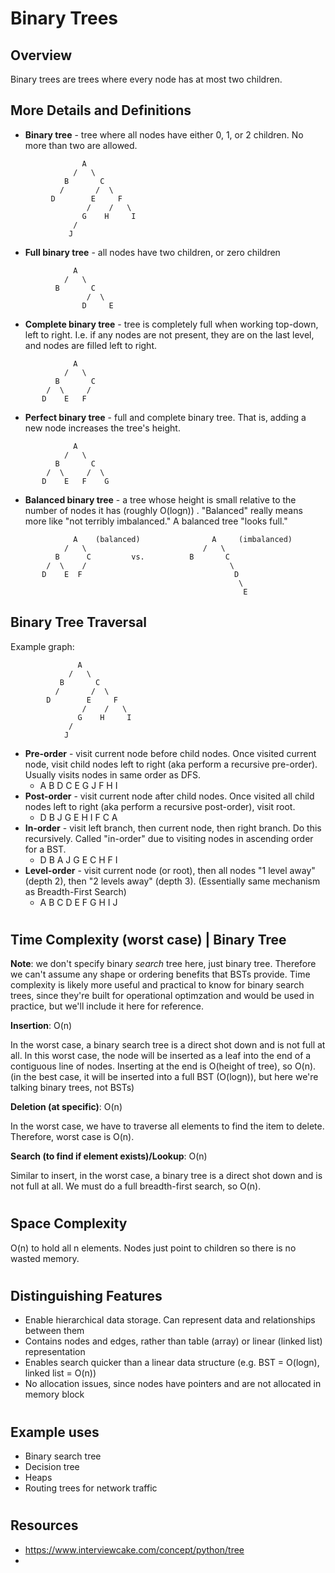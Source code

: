 # Binary Trees
## Overview

Binary trees are trees where every node has at most two children.

## More Details and Definitions
- **Binary tree** - tree where all nodes have either 0, 1, or 2 children. No more than two are allowed.
```
                A
              /   \
            B       C
           /       /  \
         D        E     F
                 /    /   \ 
                G    H     I
              / 
             J  
```

- **Full binary tree** - all nodes have two children, or zero children
```            
              A
            /   \
          B       C
                 /  \
                D     E
```
- **Complete binary tree** - tree is completely full when working top-down, left to right. I.e. if any nodes are not present, they are on the last level, and nodes are filled left to right.
```            
              A
            /   \
          B       C
        /  \     /
       D    E   F
```
- **Perfect binary tree** - full and complete binary tree. That is, adding a new node increases the tree's height.
```            
              A
            /   \
          B       C
        /  \     /  \
       D    E   F    G
```
- **Balanced binary tree** - a tree whose height is small relative to the number of nodes it has (roughly O(logn)) . "Balanced" really means more like "not terribly imbalanced." A balanced tree "looks full."
```            
              A    (balanced)                A     (imbalanced)
            /   \                          /   \
          B      C         vs.          B       C
        /  \    /                                \
       D    E  F                                  D
                                                   \
                                                    E
```

## Binary Tree Traversal
Example graph:
 ```
                A
              /   \
            B       C
           /       /  \
         D        E     F
                 /    /   \ 
                G    H     I
              / 
             J  
```
- **Pre-order** - visit current node before child nodes. Once visited current node, visit child nodes left to right (aka perform a recursive pre-order). Usually visits nodes in same order as DFS.
    - A B D C E G J F H I
- **Post-order** - visit current node after child nodes. Once visited all child nodes left to right (aka perform a recursive post-order), visit root.
    - D B J G E H I F C A
- **In-order** - visit left branch, then current node, then right branch. Do this recursively. Called "in-order" due to visiting nodes in ascending order for a BST.
    - D B A J G E C H F I
- **Level-order** - visit current node (or root), then all nodes "1 level away" (depth 2), then "2 levels away" (depth 3). (Essentially same mechanism as Breadth-First Search)
    - A B C D E F G H I J

#
## Time Complexity (worst case) | Binary Tree
**Note**: we don't specify binary _search_ tree here, just binary tree. Therefore we can't assume any shape or ordering benefits that BSTs provide. Time complexity is likely more useful and practical to know for binary search trees, since they're built for operational optimzation and would be used in practice, but we'll include it here for reference.

**Insertion**: O(n)

In the worst case, a binary search tree is a direct shot down and is not full at all. In this worst case, the node will be inserted as a leaf into the end of a contiguous line of nodes. Inserting at the end is O(height of tree), so O(n). (in the best case, it will be inserted into a full BST (O(logn)), but here we're talking binary trees, not BSTs)

**Deletion (at specific)**: O(n)

In the worst case, we have to traverse all elements to find the item to delete. Therefore, worst case is O(n).

**Search (to find if element exists)/Lookup**: O(n)

Similar to insert, in the worst case, a binary tree is a direct shot down and is not full at all. We must do a full breadth-first search, so O(n).

#
## Space Complexity
O(n) to hold all n elements. Nodes just point to children so there is no wasted memory.

#
## Distinguishing Features
- Enable hierarchical data storage. Can represent data and relationships between them
- Contains nodes and edges, rather than table (array) or linear (linked list) representation
- Enables search quicker than a linear data structure (e.g. BST = O(logn), linked list = O(n))
- No allocation issues, since nodes have pointers and are not allocated in memory block

#
## Example uses
- Binary search tree
- Decision tree
- Heaps
- Routing trees for network traffic

#
## Resources
- https://www.interviewcake.com/concept/python/tree
- 

#